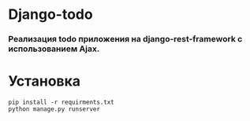 # Django-todo

### Реализация todo приложения на django-rest-framework с использованием Ajax.

# Установка

```
pip install -r requirments.txt
python manage.py runserver
```
